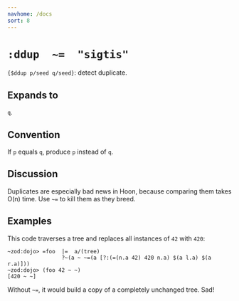 ```yaml
---
navhome: /docs
sort: 8
---
```


# `:ddup  ~=  "sigtis"` 

`{$ddup p/seed q/seed}`: detect duplicate.

## Expands to

`q`.

## Convention

If `p` equals `q`, produce `p` instead of `q`.

## Discussion

Duplicates are especially bad news in Hoon, because comparing them
takes O(n) time.  Use `~=` to kill them as they breed.

## Examples

This code traverses a tree and replaces all instances of `42` with
`420`:

```
~zod:dojo> =foo  |=  a/(tree) 
                 ?~(a ~ ~=(a [?:(=(n.a 42) 420 n.a) $(a l.a) $(a r.a)]))
~zod:dojo> (foo 42 ~ ~)
[420 ~ ~]
```

Without `~=`, it would build a copy of a completely unchanged tree.  Sad!
